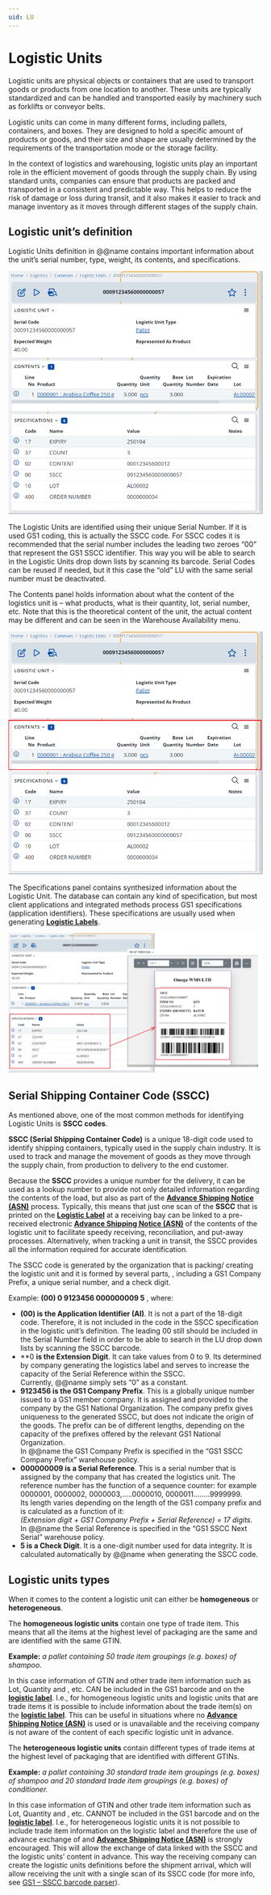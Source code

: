 ```yaml
---
uid: LU
---
```


# Logistic Units
Logistic units are physical objects or containers that are used to transport goods or products from one location to another. These units are typically standardized and can be handled and transported easily by machinery such as forklifts or conveyor belts.

Logistic units can come in many different forms, including pallets, containers, and boxes. They are designed to hold a specific amount of products or goods, and their size and shape are usually determined by the requirements of the transportation mode or the storage facility.

In the context of logistics and warehousing, logistic units play an important role in the efficient movement of goods through the supply chain. By using standard units, companies can ensure that products are packed and transported in a consistent and predictable way. This helps to reduce the risk of damage or loss during transit, and it also makes it easier to track and manage inventory as it moves through different stages of the supply chain.

## Logistic unit’s definition
Logistic Units definition in @@name contains important information about the unit’s serial number, type, weight, its contents, and specifications.

![Logistic unit’s definition](pictures/lu-definition.png)

The Logistic Units are identified using their unique Serial Number. If it is used GS1 coding, this is actually the SSCC code. For SSCC codes it is recommended that the serial number includes the leading two zeroes “00” that represent the GS1 SSCC identifier. This way you will be able to search in the Logistic Units drop down lists by scanning its barcode. Serial Codes can be reused if needed, but it this case the “old” LU with the same serial number must be deactivated.

The Contents panel holds information about what the content of the logistics unit is – what products, what is their quantity, lot, serial number, etc. Note that this is the theoretical content of the unit, the actual content may be different and can be seen in the Warehouse Availability menu. 

![Logistic unit’s contents](pictures/lu-contents.png)

The Specifications panel contains synthesized information about the Logistic Unit. The database can contain any kind of specification, but most client applications and integrated methods process GS1 specifications (application identifiers). These specifications are usually used when generating **[Logistic Labels](logistic-labels.md)**.

![Logistic unit’s specifications](pictures/lu-specifications.png)

## Serial Shipping Container Code (SSCC)
As mentioned above, one of the most common methods for identifying Logistic Units is **SSCC codes**.

**SSCC (Serial Shipping Container Code)** is a unique 18-digit code used to identify shipping containers, typically used in the supply chain industry. It is used to track and manage the movement of goods as they move through the supply chain, from production to delivery to the end customer.

Because the **SSCC** provides a unique number for the delivery, it can be used as a lookup number to provide not only detailed information regarding the contents of the load, but also as part of the **[Advance Shipping Notice (ASN)](asn.md)** process.
Typically, this means that just one scan of the **SSCC** that is printed on the **[Logistic Label](logistic-labels.md)** at a receiving bay can be linked to a pre-received electronic **[Advance Shipping Notice (ASN)](asn.md)** of the contents of the logistic unit to facilitate speedy receiving, reconciliation, and put-away processes. Alternatively, when tracking a unit in transit, the SSCC provides all the information required for accurate identification. 

The SSCC code is generated by the organization that is packing/ creating the logistic unit and it is formed by several parts, , including a GS1 Company Prefix, a unique serial number, and a check digit.

Example: **(00) 0 9123456 000000009 5**
, where:

- **(00) is the Application Identifier (AI)**. It is not a part of the 18-digit code. Therefore, it is not included in the code in the SSCC specification in the logistic unit’s definition. The leading 00 still should be included in the Serial Number field in order to be able to search in the LU drop down lists by scanning the SSCC barcode.
- **0 **is the Extension Digit**. It can take values from 0 to 9. Its determined by company generating the logistics label and serves to increase the capacity of the Serial Reference within the SSCC. 
<br/>Currently, @@name simply sets “0” as a constant.
- **9123456 is the GS1 Company Prefix**. This is a globally unique number issued to a GS1 member company. It is assigned and provided to the company by the GS1 National Organization. The company prefix gives uniqueness to the generated SSCC, but does not indicate the origin of the goods. The prefix can be of different lengths, depending on the capacity of the prefixes offered by the relevant GS1 National Organization.
<br/>In @@name the GS1 Company Prefix is specified in the “GS1 SSCC Company Prefix” warehouse policy.
- **000000009 is a Serial Reference**. This is a serial number that is assigned by the company that has created the logistics unit. The reference number has the function of a sequence counter: for example 0000001, 0000002, 0000003,.....0000010, 0000011........9999999.
<br/>Its length varies depending on the length of the GS1 company prefix and is calculated as a function of it:
<br/>     *(Extension digit + GS1 Company Prefix + Serial Reference) = 17 digits.*
<br/>In @@name the Serial Reference is specified in the “GS1 SSCC Next Serial” warehouse policy.
-  **5 is a Check Digit**. It is a one-digit number used for data integrity. It is calculated automatically by @@name  when generating the SSCC code.

## Logistic units types
When it comes to the content a logistic unit can either be **homogeneous** or **heterogeneous**.

The **homogeneous logistic units** contain one type of trade item. This means that all the items at the highest level of packaging are the same and are identified with the same GTIN. 

**Example:** *a pallet containing 50 trade item groupings (e.g. boxes)  of shampoo.*

In this case information of GTIN and other trade item information such as Lot, Quantity and , etc. CAN be included in the GS1 barcode and on the **[logistic label](logistic-labels.md)**. I.e., for homogeneous logistic units and logistic units that are trade items it is possible to include information about the trade item(s) on the **[logistic label](logistic-labels.md)**. This can be useful in situations where no **[Advance Shipping Notice (ASN)](asn.md)** is used or is unavailable and the receiving company is not aware of the content of each specific logistic unit in advance.

The **heterogeneous logistic units** contain different types of trade items at the highest level of packaging that are identified with different GTINs. 

**Example:** *a pallet containing 30 standard trade item groupings (e.g. boxes) of shampoo and 20 standard trade item groupings (e.g. boxes) of conditioner.*

In this case information of GTIN and other trade item information such as Lot, Quantity and , etc. CANNOT be included in the GS1 barcode and on the **[logistic label](logistic-labels.md)**. I.e., for heterogeneous logistic units it is not possible to include trade item information on the logistic label and therefore the use of advance exchange of and **[Advance Shipping Notice (ASN)](asn.md)** is strongly encouraged. This will allow the exchange of data linked with the SSCC and the logistic units’ content in advance. This way the receiving company can create the logistic units definitions before the shipment arrival, which will allow receiving the unit with a single scan of its SSCC code (for more info, see [GS1 – SSCC barcode parser](xref:P03)). 
